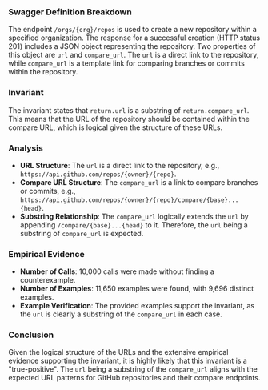 ### Swagger Definition Breakdown
The endpoint `/orgs/{org}/repos` is used to create a new repository within a specified organization. The response for a successful creation (HTTP status 201) includes a JSON object representing the repository. Two properties of this object are `url` and `compare_url`. The `url` is a direct link to the repository, while `compare_url` is a template link for comparing branches or commits within the repository.

### Invariant
The invariant states that `return.url` is a substring of `return.compare_url`. This means that the URL of the repository should be contained within the compare URL, which is logical given the structure of these URLs.

### Analysis
- **URL Structure**: The `url` is a direct link to the repository, e.g., `https://api.github.com/repos/{owner}/{repo}`.
- **Compare URL Structure**: The `compare_url` is a link to compare branches or commits, e.g., `https://api.github.com/repos/{owner}/{repo}/compare/{base}...{head}`.
- **Substring Relationship**: The `compare_url` logically extends the `url` by appending `/compare/{base}...{head}` to it. Therefore, the `url` being a substring of `compare_url` is expected.

### Empirical Evidence
- **Number of Calls**: 10,000 calls were made without finding a counterexample.
- **Number of Examples**: 11,650 examples were found, with 9,696 distinct examples.
- **Example Verification**: The provided examples support the invariant, as the `url` is clearly a substring of the `compare_url` in each case.

### Conclusion
Given the logical structure of the URLs and the extensive empirical evidence supporting the invariant, it is highly likely that this invariant is a "true-positive". The `url` being a substring of the `compare_url` aligns with the expected URL patterns for GitHub repositories and their compare endpoints.

